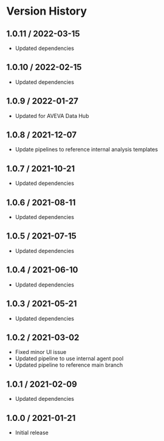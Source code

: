 # Version History

## 1.0.11 / 2022-03-15

- Updated dependencies

## 1.0.10 / 2022-02-15

- Updated dependencies

## 1.0.9 / 2022-01-27

- Updated for AVEVA Data Hub

## 1.0.8 / 2021-12-07

- Update pipelines to reference internal analysis templates

## 1.0.7 / 2021-10-21

- Updated dependencies

## 1.0.6 / 2021-08-11

- Updated dependencies

## 1.0.5 / 2021-07-15

- Updated dependencies

## 1.0.4 / 2021-06-10

- Updated dependencies

## 1.0.3 / 2021-05-21

- Updated dependencies

## 1.0.2 / 2021-03-02

- Fixed minor UI issue
- Updated pipeline to use internal agent pool
- Updated pipeline to reference main branch

## 1.0.1 / 2021-02-09

- Updated dependencies

## 1.0.0 / 2021-01-21

- Initial release
